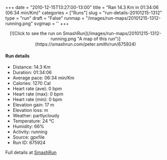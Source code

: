 +++
date = "2010-12-15T13:27:00-13:00"
title = "Ran 14.3 Km in 01:34:06 (06:34 min/Km)"
categories = ["Runs"]
slug = "run-details-20101215-1312"
type = "run"
draft = "False"
runmap = "/images/run-maps/20101215-1312-running.png"
svgmap = '<polyline points="100 24, 99 24, 92 30, 85 38, 83 38, 80 41, 79 41, 75 41, 73 48, 72 49, 66 51, 66 51, 65 51, 60 55, 56 56, 54 57, 50 58, 50 58, 43 59, 40 61, 33 64, 25 69, 17 73, 12 73, 10 75, 9 76, 4 72, 2 68, 0 61, 0 54, 7 51, 12 50, 29 50, 34 47, 40 43, 45 43, 46 46, 48 47, 51 47, 57 45, 60 44, 68 37, 73 34, 79 33, 83 33, 89 33, 94 30, 97 25, 100 24">'
+++



<!--more-->

<center>
[![Click to see the run on SmashRun](/images/run-maps/20101215-1312-running.png "A map of this run")](https://smashrun.com/peter.smith/run/675924)
</center>

#### Run details

* Distance: 14.3 Km
* Duration: 01:34:06
* Average pace: 06:34 min/Km
* Calories: 1270 Cal
* Heart rate (ave): 0 bpm
* Heart rate (max): 0 bpm
* Heart rate (min): 0 bpm
* Elevation gain: 17 m
* Elevation loss:  m
* Weather: partlycloudy
* Temperature: 24 &deg;C
* Humidity: 66%
* Activity: running
* Source: gpxfile
* Run ID: 675924

Full details at [SmashRun](https://smashrun.com/peter.smith/run/675924)